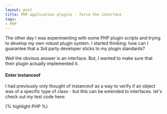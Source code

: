 ```yaml
---
layout: post
title: PHP application plugins - force the interface
tags:
- PHP
---
```


The other day I was experimenting with some PHP plugin scripts and trying to develop my own robust plugin system.  I started thinking: how can I guarantee that a 3rd party developer sticks to my plugin standards?

Well the obvious answer is an interface.  But, I wanted to make sure that their plugin actually implemented it.

#### Enter instanceof

I had previously only thought of instanceof as a way to verify if an object was of a specific type of class - but this can be extended to interfaces.  let's check out my test code here:
    
{% highlight PHP %}
<?php
interface pluginInterface
{
    public function update();
}

class thirdPartyPlugin implements pluginInterface
{
    public function __construct()
    {
        print 'constructed';
    }

    public function update()
    {
        print 'update ran';
    }
}

$a = new thirdPartyPlugin();

if ($a instanceof pluginInterface) {
    print 'is good';
}
else {
    print 'discard me.';
}
{% endhighlight %}

The first section is the plugin interface.  For our example, I'm making a very simple interface: all plugins must have a method called update().

Next, we have the third party plugin which implements pluginInterface.  It has the update method - as well as any other methods.

Finally, our plugin loader will make a new instance of the plugin, and then verify its of the type of pluginInterface.  This makes sure that we've loaded this interface with our third party plugin.  In this code, if you were to remove 'implements pluginInterface' from thirdPartyPlugin, the 'instanceof' will fail and print 'discard me'.


#### Make the parameters in the Interface more exacting


So, let's say that every single update() method should do something to the object 'testObject'.  With this modified code, I make sure that the update() method of the 3rd party plugin expects its first parameter to be testObject.  If you do not match up the exact type of object in the declaration as the interface, it will fail. (note: the object's variable name does NOT need to match)

see code:

{% highlight PHP %}
<?php
interface pluginInterface
{
    public function update(testObject $tO);
}

class thirdPartyPlugin implements pluginInterface
{
    public function __construct()
    {
        print 'constructed';
    }

    public function update(testObject $object)
    {
        print 'update ran';
    }
}

class testObject
{}
{% endhighlight %}


#### Can this help with security?

Sure!  Think about this:  you install a 3rd party plugin, but you don't have time to review all of its code line by line.  Ok - so this malicious 3rd party plugin now wants to access your database connection and drop all of your records.   It expects to pass in the database connection to its update function... so it defines the function as this:

{% highlight PHP %}
<?php
public function update(testObject $object, $dbConnection)
{% endhighlight %}


Well, sure enough, this will fail as well - you must match EXACTLY to the interface.

_Note:_ I'm not advocating that this is your only security measure in your application.  There are other ways for 3rd party plugins to take advantage of your system - but as a responsible developer, you should make multiple layers of security.
